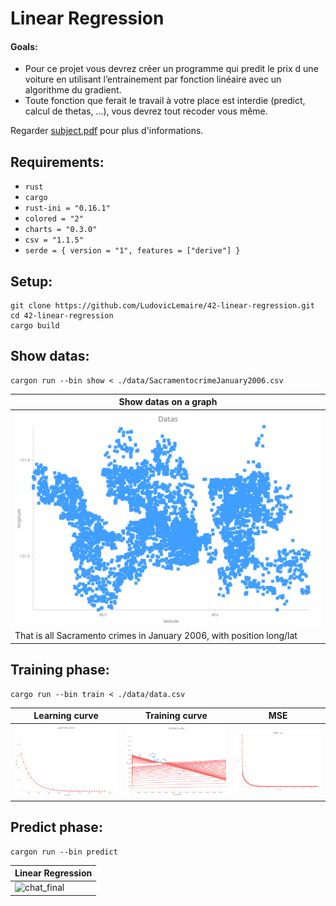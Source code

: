 # Linear Regression

#### Goals:
* Pour ce projet vous devrez créer un programme qui predit le prix d une voiture en utilisant l’entrainement par fonction linéaire avec un algorithme du gradient.
* Toute fonction que ferait le travail à votre place est interdie (predict, calcul de thetas, ...), vous devrez tout recoder vous même.

Regarder [subject.pdf](fr.subject.pdf) pour plus d'informations.

## Requirements:
* `rust`
* `cargo`
* `rust-ini = "0.16.1"`
* `colored = "2"`
* `charts = "0.3.0"`
* `csv = "1.1.5"`
* `serde = { version = "1", features = ["derive"] }`

## Setup:
```
git clone https://github.com/LudovicLemaire/42-linear-regression.git
cd 42-linear-regression
cargo build
```

## Show datas:
```
cargon run --bin show < ./data/SacramentocrimeJanuary2006.csv
```
|Show datas on a graph                                                |
|---------------------------------------------------------------------|
|![chart](charts/chart.svg)                                 |
|That is all Sacramento crimes in January 2006, with position long/lat|


## Training phase:
```
cargo run --bin train < ./data/data.csv
```
|Learning curve                                          |Training curve                                          |MSE                               |
|--------------------------------------------------------|--------------------------------------------------------|----------------------------------|
|![chart_learning_curve](charts/chart_learning_curve.svg)|![chart_multiple_curve](charts/chart_multiple_curve.svg)|![chart_mse](charts/chart_mse.svg)|


## Predict phase:
```
cargon run --bin predict
```
|Linear Regression                                       |
|--------------------------------------------------------|
|![chat_final](charts/chat_final.svg)                    |